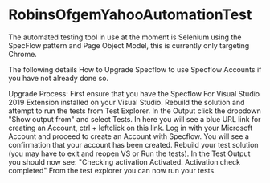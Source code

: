 # RobinsOfgemYahooAutomationTest
The automated testing tool in use at the moment is Selenium using the SpecFlow pattern and Page Object Model, this is currently only targeting Chrome.

The following details How to Upgrade Specflow to use Specflow Accounts if you have not already done so.

Upgrade Process:
First ensure that you have the Specflow For Visual Studio 2019 Extension installed on your Visual Studio. 
Rebuild the solution and attempt to run the tests from Test Explorer.
In the Output click the dropdown "Show output from" and select Tests.
In here you will see a blue URL link for creating an Account, ctrl + leftclick on this link.
Log in with your Microsoft Account and proceed to create an Account with Specflow.
You will see a confirmation that your account has been created.
Rebuild your test solution (you may have to exit and reopen VS or Run the tests).
In the Test Output you should now see:
"Checking activation
Activated.
Activation check completed"
From the test explorer you can now run your tests.
